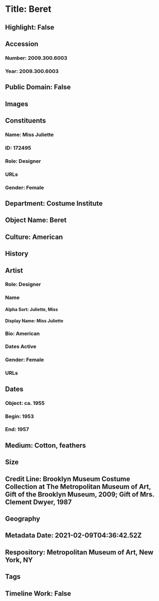 # Title: Beret
## Highlight: False
## Accession
### Number: 2009.300.6003
### Year: 2009.300.6003
## Public Domain: False
## Images
## Constituents
### Name: Miss Juliette
### ID: 172495
### Role: Designer
### URLs
### Gender: Female
## Department: Costume Institute
## Object Name: Beret
## Culture: American
## History
## Artist
### Role: Designer
### Name
#### Alpha Sort: Juliette, Miss
#### Display Name: Miss Juliette
### Bio: American
### Dates Active
### Gender: Female
### URLs
## Dates
### Object: ca. 1955
### Begin: 1953
### End: 1957
## Medium: Cotton, feathers
## Size
## Credit Line: Brooklyn Museum Costume Collection at The Metropolitan Museum of Art, Gift of the Brooklyn Museum, 2009; Gift of Mrs. Clement Dwyer, 1987
## Geography
## Metadata Date: 2021-02-09T04:36:42.52Z
## Respository: Metropolitan Museum of Art, New York, NY
## Tags
## Timeline Work: False